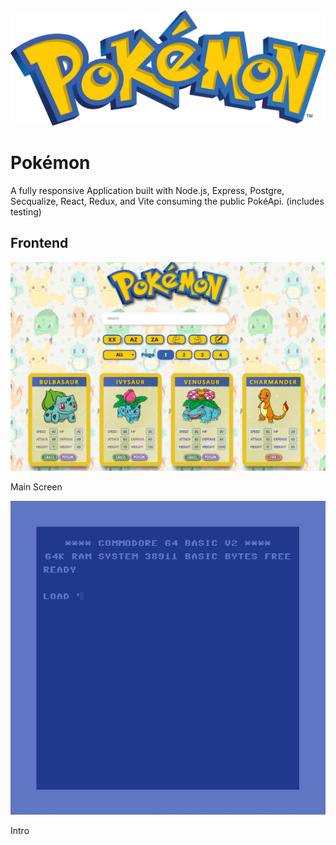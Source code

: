 <img src="./client/src/assets/img/logo.png" alt="pókemon">

# Pokémon

A fully responsive Application built with Node.js, Express, Postgre, Secqualize, React, Redux, and Vite  consuming the public PokéApi. (includes testing)

## Frontend

<img src="./README/main.png" alt="screenshot">

Main Screen

<img src="./README/intro.gif" alt="intro">

Intro


